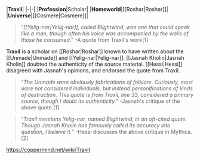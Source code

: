 |**Traxil**|
|-|-|
|**Profession**|Scholar|
|**Homeworld**|[[Roshar\|Roshar]]|
|**Universe**|[[Cosmere\|Cosmere]]|

>“*[[Yelig-nar\|Yelig-nar]], called Blightwind, was one that could speak like a man, though often his voice was accompanied by the wails of those he consumed.*”
\-A quote from Traxil's work[1]


**Traxil** is a scholar on [[Roshar\|Roshar]] known to have written about the [[Unmade\|Unmade]] and [[Yelig-nar\|Yelig-nar]]. [[Jasnah Kholin\|Jasnah Kholin]] doubted the authenticity of the source material. [[Hessi\|Hessi]] disagreed with Jasnah's opinions, and endorsed the quote from Traxil.

>“*The Unmade were obviously fabrications of folklore. Curiously, most were not considered individuals, but instead personifications of kinds of destruction. This quote is from Traxil, line 33, considered a primary source, though I doubt its authenticity.*”
\-Jasnah's critique of the above quote.[1]


>“*Traxil mentions Yelig-nar, named Blightwind, in an oft-cited quote. Though Jasnah Kholin has famously called its accuracy into question, I believe it.*”
\-Hessi discusses the above critique in Mythica.[2]




https://coppermind.net/wiki/Traxil